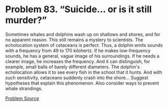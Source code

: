 # Problem 83. “Suicide… or is it still murder?”

Sometimes whales and dolphins wash up on shallows and shores, and for no apparent reason. This still remains a mystery to scientists. The echolocation system of cetaceans is perfect. Thus, a dolphin emits sounds with a frequency from 49 to 170 kilohertz. If he makes low-frequency sounds, he has a general, vague image of his surroundings. If he needs a clearer image, he increases the frequency. And it can distinguish, for example, small balls of barely different diameters. The dolphin's echolocation allows it to see every fish in the school that it hunts. And with such sensitivity, cetaceans suddenly crash into the shore... Suggest hypotheses that explain this phenomenon. Also consider ways to prevent whale strandings.

[Problem Source](https://www.trizland.ru/tasks/1275/)